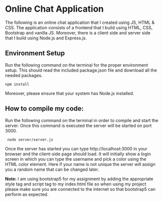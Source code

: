 # Online Chat Application
The following is an online chat application that I created using JS, HTML & CSS. The application consists of a frontend that I build using HTML, CSS, Bootstrap and vanilla JS. Moreover, there is a client side and server side that I build using Node.js and Express.js.

## Environment Setup
Run the following command on the terminal for the proper environment setup. This should read the included package.json file and download all the needed packages.

    npm install

Moreover, please ensure that your system has Node.js installed.

## How to compile my code:
Run the following command on the terminal in order to compile and start the server. Once this command is executed the server will be started on port 3000.

     node server/server.js

Once the server has started you can type http://localhost:3000 in your browser and the client-side page should load. It will initially show a login screen in which you can type the username and pick a color using the HTML color element. Here if your name is not unique the server will assign you a random name that can be changed later.

<b>Note:</b> I am using bootstrap5 for my assignment by adding the appropriate style tag and script tag to my index.html file so when using my project please make sure you are connected to the internet so that bootstrap5 can perform as expected.
